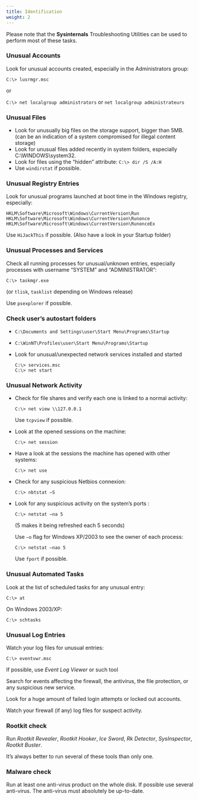 ```yaml
---
title: Identification
weight: 2
---
```

Please note that the **Sysinternals** Troubleshooting Utilities can be used to perform most of these tasks.

### Unusual Accounts

Look for unusual accounts created, especially in the Administrators group:

`C:\> lusrmgr.msc`

or

`C:\> net localgroup administrators` or `net localgroup administrateurs`

### Unusual Files

- Look for unusually big files on the storage support, bigger than 5MB. (can be an indication of a system compromised for illegal content storage)
- Look for unusual files added recently in system folders,
especially C:\WINDOWS\system32.
- Look for files using the “hidden” attribute: `C:\> dir /S /A:H`
- Use `windirstat` if possible.

### Unusual Registry Entries

Look for unusual programs launched at boot time in the Windows registry, especially:

```regitry
HKLM\Software\Microsoft\Windows\CurrentVersion\Run
HKLM\Software\Microsoft\Windows\CurrentVersion\Runonce
HKLM\Software\Microsoft\Windows\CurrentVersion\RunonceEx
```

Use `HiJackThis` if possible. (Also have a look in your Startup folder)

### Unusual Processes and Services

Check all running processes for unusual/unknown entries, especially processes with username “SYSTEM” and “ADMINISTRATOR”:

```console
C:\> taskmgr.exe
```

(or `tlisk`, `tasklist` depending on Windows release)

Use `psexplorer` if possible.

### Check user’s autostart folders

- `C:\Documents and Settings\user\Start Menu\Programs\Startup`
- `C:\WinNT\Profiles\user\Start Menu\Programs\Startup`

- Look for unusual/unexpected network services installed and started

  ```console
  C:\> services.msc
  C:\> net start
  ```

### Unusual Network Activity

- Check for file shares and verify each one is linked to a normal activity:

  ```console
  C:\> net view \\127.0.0.1
  ```

  Use `tcpview` if possible.

- Look at the opened sessions on the machine:

  ```console
  C:\> net session
  ```

- Have a look at the sessions the machine has opened with other systems:

  ```console
  C:\> net use
  ```

- Check for any suspicious Netbios connexion:

  ```console
  C:\> nbtstat –S
  ```

- Look for any suspicious activity on the system’s ports :

  ```console
  C:\> netstat –na 5
  ```

  (5 makes it being refreshed each 5 seconds)

  Use `–o` flag for Windows XP/2003 to see the owner of each process:

  ```console
  C:\> netstat –nao 5
  ```

  Use `fport` if possible.

### Unusual Automated Tasks

Look at the list of scheduled tasks for any unusual entry:

```console
C:\> at
```

On Windows 2003/XP:

```console
C:\> schtasks
```

### Unusual Log Entries

Watch your log files for unusual entries:

```console
C:\> eventvwr.msc
```

If possible, use *Event Log Viewer* or such tool

Search for events affecting the firewall, the antivirus, the file protection, or any suspicious new service.

Look for a huge amount of failed login attempts or locked out accounts.

Watch your firewall (if any) log files for suspect activity.

### Rootkit check

Run *Rootkit Revealer*, *Rootkit Hooker*, *Ice Sword*, *Rk Detector*, *SysInspector*, *Rootkit Buster*.

It’s always better to run several of these tools than only one.

### Malware check

Run at least one anti-virus product on the whole disk. If possible use several anti-virus. The anti-virus must absolutely be up-to-date.
